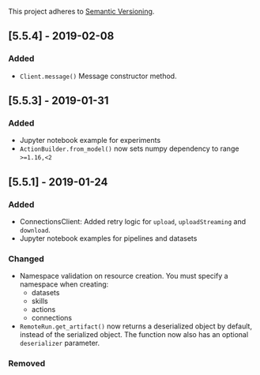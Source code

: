 This project adheres to [Semantic Versioning](https://semver.org/spec/v2.0.0.html).


## [5.5.4] - 2019-02-08
### Added

* `Client.message()` Message constructor method.

## [5.5.3] - 2019-01-31
### Added

* Jupyter notebook example for experiments
* `ActionBuilder.from_model()` now sets numpy dependency to range `>=1.16,<2`


## [5.5.1] - 2019-01-24
### Added

* ConnectionsClient: Added retry logic for `upload`, `uploadStreaming` and `download`.
* Jupyter notebook examples for pipelines and datasets

### Changed

* Namespace validation on resource creation. You must specify a namespace when creating:
    * datasets
    * skills
    * actions
    * connections
* `RemoteRun.get_artifact()` now returns a deserialized object by default, instead of the serialized object. The function now also has an optional `deserializer` parameter.


### Removed
